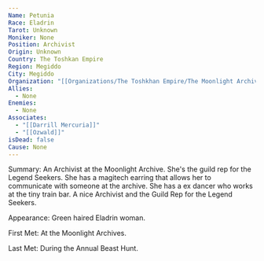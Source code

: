 ```yaml
---
Name: Petunia
Race: Eladrin
Tarot: Unknown
Moniker: None
Position: Archivist
Origin: Unknown
Country: The Toshkan Empire
Region: Megiddo
City: Megiddo
Organization: "[[Organizations/The Toshkhan Empire/The Moonlight Archives/The Moonlight Archives]]"
Allies:
  - None
Enemies:
  - None
Associates:
  - "[[Darrill Mercuria]]"
  - "[[Ozwald]]"
isDead: false
Cause: None
---
```

Summary:
An Archivist at the Moonlight Archive. She's the guild rep for the Legend Seekers. She has a magitech earring that allows her to communicate with someone at the archive. She has a ex dancer who works at the tiny train bar. A nice Archivist and the Guild Rep for the Legend Seekers. 

Appearance: Green haired Eladrin woman.

First Met: At the Moonlight Archives.

Last Met: During the Annual Beast Hunt.